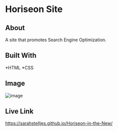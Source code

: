 # Horiseon Site

## About
A site that promotes Search Engine Optimization.

## Built With
*HTML
*CSS

## Image
![image](https://user-images.githubusercontent.com/84587898/166848745-f73661bf-d6f6-490d-b550-d96f0f4f39c5.png)

## Live Link
https://sarahstelljes.github.io/Horiseon-in-the-New/
